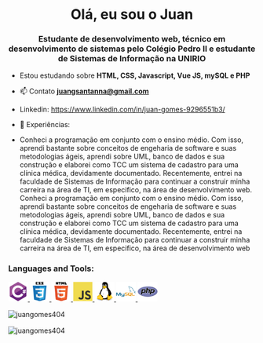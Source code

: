<h1 align="center">Olá, eu sou o Juan</h1>
<h3 align="center">Estudante de desenvolvimento web, técnico em desenvolvimento de sistemas pelo Colégio Pedro II e estudante de Sistemas de Informação na UNIRIO</h3>

- Estou estudando sobre **HTML, CSS, Javascript, Vue JS, mySQL e PHP**

- 📫 Contato **juangsantanna@gmail.com**
- Linkedin: https://www.linkedin.com/in/juan-gomes-9296551b3/

- 📄 Experiências:
-  Conheci a programação em conjunto com o ensino médio. Com isso, aprendi bastante sobre conceitos de engeharia de software e suas metodologias ágeis, aprendi sobre UML, banco de dados e sua construção e elaborei como TCC um sistema de cadastro para uma clínica médica, devidamente documentado. Recentemente, entrei na faculdade de Sistemas de Informação para continuar a construir minha carreira na área de TI, em especifico, na área de desenvolvimento web. Conheci a programação em conjunto com o ensino médio. Com isso, aprendi bastante sobre conceitos de engeharia de software e suas metodologias ágeis, aprendi sobre UML, banco de dados e sua construção e elaborei como TCC um sistema de cadastro para uma clínica médica, devidamente documentado. Recentemente, entrei na faculdade de Sistemas de Informação para continuar a construir minha carreira na área de TI, em especifico, na área de desenvolvimento web


<h3 align="left">Languages and Tools:</h3>
<p align="left"> <a href="https://www.w3schools.com/cs/" target="_blank"> <img src="https://raw.githubusercontent.com/devicons/devicon/master/icons/csharp/csharp-original.svg" alt="csharp" width="40" height="40"/> </a> <a href="https://www.w3schools.com/css/" target="_blank"> <img src="https://raw.githubusercontent.com/devicons/devicon/master/icons/css3/css3-original-wordmark.svg" alt="css3" width="40" height="40"/> </a> <a href="https://www.w3.org/html/" target="_blank"> <img src="https://raw.githubusercontent.com/devicons/devicon/master/icons/html5/html5-original-wordmark.svg" alt="html5" width="40" height="40"/> </a> <a href="https://developer.mozilla.org/en-US/docs/Web/JavaScript" target="_blank"> <img src="https://raw.githubusercontent.com/devicons/devicon/master/icons/javascript/javascript-original.svg" alt="javascript" width="40" height="40"/> </a> <a href="https://www.linux.org/" target="_blank"> <img src="https://raw.githubusercontent.com/devicons/devicon/master/icons/linux/linux-original.svg" alt="linux" width="40" height="40"/> </a> <a href="https://www.mysql.com/" target="_blank"> <img src="https://raw.githubusercontent.com/devicons/devicon/master/icons/mysql/mysql-original-wordmark.svg" alt="mysql" width="40" height="40"/> </a> <a href="https://www.php.net" target="_blank"> <img src="https://raw.githubusercontent.com/devicons/devicon/master/icons/php/php-original.svg" alt="php" width="40" height="40"/> </a> </p>

<p><img align="center" src="https://github-readme-stats.vercel.app/api/top-langs?username=juangomes404&show_icons=true&locale=en&layout=compact" alt="juangomes404" /></p>

<p><img align="center" src="https://github-readme-streak-stats.herokuapp.com/?user=juangomes404&" alt="juangomes404" /></p>
